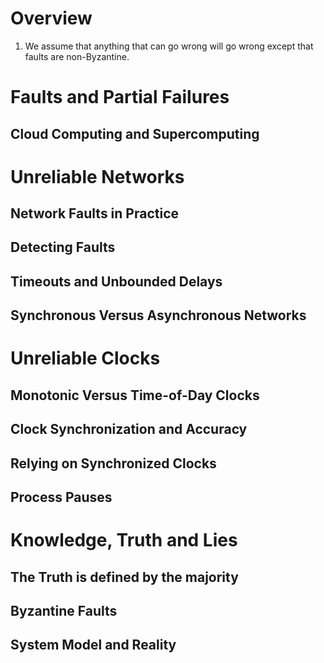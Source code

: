 # Overview
1. We assume that anything that can go wrong will go wrong except that faults are non-Byzantine.

# Faults and Partial Failures
## Cloud Computing and Supercomputing

# Unreliable Networks
## Network Faults in Practice
## Detecting Faults
## Timeouts and Unbounded Delays
## Synchronous Versus Asynchronous Networks

# Unreliable Clocks
## Monotonic Versus Time-of-Day Clocks
## Clock Synchronization and Accuracy
## Relying on Synchronized Clocks
## Process Pauses

# Knowledge, Truth and Lies
## The Truth is defined by the majority
## Byzantine Faults
## System Model and Reality

